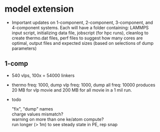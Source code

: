 # model extension

* Important updates on 1-component, 2-component, 3-component, and 4-component systems. Each will have a folder containing: LAMMPS input script, initializing data file, jobscript (for hpc runs), cleanlog to create thermo.dat files, perf files to suggest how many cores are optimal, output files and expected sizes (based on selections of dump parameters)

## 1-comp

* 540 vlps, 100x = 54000 linkers

* thermo freq: 1000, dump vlp freq: 1000, dump all freq: 10000 produces 20 MB for vlp movie and 200 MB for all movie in a 1 mil run.

* todo 

   "fix", "dump" names   
   charge values mismatch?   
   warning on more than one ke/atom compute?    
   run longer (> 1m) to see steady state in PE, rep snap

